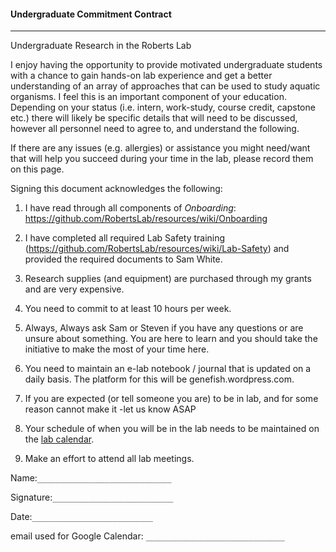 #### Undergraduate Commitment Contract

---

Undergraduate Research in the Roberts Lab

I enjoy having the opportunity to provide motivated undergraduate students with a chance to gain hands-on lab experience and get a better understanding of an array of approaches that can be used to study aquatic organisms. I feel this is an important component of your education. Depending on your status (i.e. intern, work-study, course credit, capstone etc.) there will likely be specific details that will need to be discussed, however all personnel need to agree to, and understand the following.

If there are any issues (e.g. allergies) or assistance you might need/want that will help you succeed during your time in the lab, please record them on this page.

Signing this document acknowledges the following:

1) I have read through all components of *Onboarding*: https://github.com/RobertsLab/resources/wiki/Onboarding

2) I have completed all required Lab Safety training (https://github.com/RobertsLab/resources/wiki/Lab-Safety) and provided the required documents to Sam White.

3) Research supplies (and equipment) are purchased through my grants and are very expensive.

4) You need to commit to at least 10 hours per week.

5) Always, Always ask Sam or Steven if you have any questions or are unsure about something. You are here to learn and you should take the initiative to make the most of your time here.

6) You need to maintain an e-lab notebook / journal that is updated on a daily basis. The platform for this will be genefish.wordpress.com.

7) If you are expected (or tell someone you are) to be in lab, and for some reason cannot make it -let us know ASAP

8) Your schedule of when you will be in the lab needs to be maintained on the [lab calendar](https://calendar.google.com/calendar/embed?src=mrc305%40gmail.com&ctz=America%2FVancouver).

9) Make an effort to attend all lab meetings.

Name:`______________________________`

Signature:`___________________________`

Date:`___________________________`

email used for Google Calendar:  `_______________________________`
